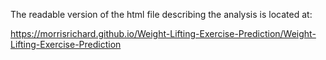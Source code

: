 The readable version of the html file describing the analysis is located at: 

https://morrisrichard.github.io/Weight-Lifting-Exercise-Prediction/Weight-Lifting-Exercise-Prediction
